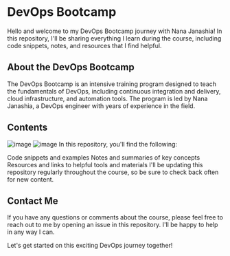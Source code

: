 # DevOps Bootcamp
Hello and welcome to my DevOps Bootcamp journey with Nana Janashia! In this repository, I'll be sharing everything I learn during the course, including code snippets, notes, and resources that I find helpful.

## About the DevOps Bootcamp
The DevOps Bootcamp is an intensive training program designed to teach the fundamentals of DevOps, including continuous integration and delivery, cloud infrastructure, and automation tools. The program is led by Nana Janashia, a DevOps engineer with years of experience in the field.

## Contents
![image](https://user-images.githubusercontent.com/78417411/219451617-e3c25b0f-f980-4e9c-95ea-5a025224b5f6.png)
![image](https://user-images.githubusercontent.com/78417411/219451660-5e4b89b8-78f6-4837-b5bd-6ada85a3e97a.png)
In this repository, you'll find the following:

Code snippets and examples
Notes and summaries of key concepts
Resources and links to helpful tools and materials
I'll be updating this repository regularly throughout the course, so be sure to check back often for new content.

## Contact Me
If you have any questions or comments about the course, please feel free to reach out to me by opening an issue in this repository. I'll be happy to help in any way I can.

Let's get started on this exciting DevOps journey together!
